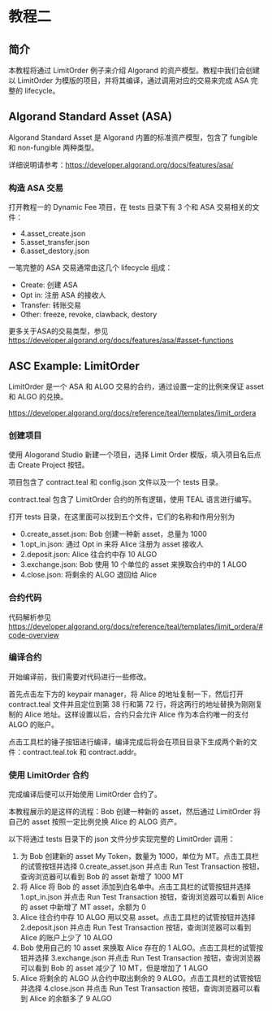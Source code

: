# 教程二

## 简介

本教程将通过 LimitOrder 例子来介绍 Algorand 的资产模型。教程中我们会创建以 LimitOrder 为模版的项目，并将其编译，通过调用对应的交易来完成 ASA 完整的 lifecycle。

## Algorand Standard Asset (ASA)

Algorand Standard Asset 是 Algorand 内置的标准资产模型，包含了 fungible 和 non-fungible 两种类型。

详细说明请参考：https://developer.algorand.org/docs/features/asa/


### 构造 ASA 交易

打开教程一的 Dynamic Fee 项目，在 tests 目录下有 3 个和 ASA 交易相关的文件：

- 4.asset_create.json
- 5.asset_transfer.json
- 6.asset_destory.json

一笔完整的 ASA 交易通常由这几个 lifecycle 组成：

- Create: 创建 ASA
- Opt in: 注册 ASA 的接收人
- Transfer: 转账交易
- Other: freeze, revoke, clawback, destory

更多关于ASA的交易类型，参见 https://developer.algorand.org/docs/features/asa/#asset-functions


## ASC Example: LimitOrder

LimitOrder 是一个 ASA 和 ALGO 交易的合约，通过设置一定的比例来保证 asset 和 ALGO 的兑换。

https://developer.algorand.org/docs/reference/teal/templates/limit_ordera

### 创建项目

使用 Alogorand Studio 新建一个项目，选择 Limit Order 模版，填入项目名后点击 Create Project 按钮。

项目包含了 contract.teal 和 config.json 文件以及一个 tests 目录。

contract.teal 包含了 LimitOrder 合约的所有逻辑，使用 TEAL 语言进行编写。

打开 tests 目录，在这里面可以找到五个文件，它们的名称和作用分别为

- 0.create_asset.json: Bob 创建一种新 asset，总量为 1000
- 1.opt_in.json: 通过 Opt in 来将 Alice 注册为 asset 接收人
- 2.deposit.json: Alice 往合约中存 10 ALGO
- 3.exchange.json: Bob 使用 10 个单位的 asset 来换取合约中的 1 ALGO
- 4.close.json: 将剩余的 ALGO 退回给 Alice

### 合约代码

代码解析参见 https://developer.algorand.org/docs/reference/teal/templates/limit_ordera/#code-overview

### 编译合约

开始编译前，我们需要对代码进行一些修改。

首先点击左下方的 keypair manager，将 Alice 的地址复制一下，然后打开 contract.teal 文件并且定位到第 38 行和第 72 行，将这两行的地址替换为刚刚复制的 Alice 地址。这样设置以后，合约只会允许 Alice 作为本合约唯一的支付 ALGO 的账户。

点击工具栏的锤子按钮进行编译，编译完成后将会在项目目录下生成两个新的文件：contract.teal.tok 和 contract.addr。

### 使用 LimitOrder 合约

完成编译后便可以开始使用 LimitOrder 合约了。

本教程展示的是这样的流程：Bob 创建一种新的 asset，然后通过 LimitOrder 将自己的 asset 按照一定比例兑换 Alice 的 ALOG 资产。

以下将通过 tests 目录下的 json 文件分步实现完整的 LimitOrder 调用：

1. 为 Bob 创建新的 asset My Token，数量为 1000，单位为 MT。点击工具栏的试管按钮并选择 0.create_asset.json 并点击 Run Test Transaction 按钮，查询浏览器可以看到 Bob 的 asset 新增了 1000 MT
2. 将 Alice 将 Bob 的 asset 添加到白名单中。点击工具栏的试管按钮并选择 1.opt_in.json 并点击 Run Test Transaction 按钮，查询浏览器可以看到 Alice 的 asset 中新增了 MT asset，余额为 0
3. Alice 往合约中存 10 ALGO 用以交易 asset。点击工具栏的试管按钮并选择 2.deposit.json 并点击 Run Test Transaction 按钮，查询浏览器可以看到 Alice 的账户上少了 10 ALGO
4. Bob 使用自己的 10 asset 来换取 Alice 存在的 1 ALGO。点击工具栏的试管按钮并选择 3.exchange.json 并点击 Run Test Transaction 按钮，查询浏览器可以看到 Bob 的 asset 减少了 10 MT，但是增加了 1 ALGO
5. Alice 将剩余的 ALGO 从合约中取出剩余的 9 ALGO。点击工具栏的试管按钮并选择 4.close.json 并点击 Run Test Transaction 按钮，查询浏览器可以看到 Alice 的余额多了 9 ALGO
